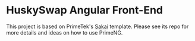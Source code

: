 # HuskySwap Angular Front-End

This project is based on PrimeTek's [Sakai](https://github.com/primefaces/sakai-ng) template.
Please see its repo for more details and ideas on how to use PrimeNG.
